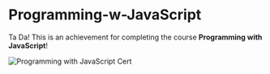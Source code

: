 # Programming-w-JavaScript
Ta Da! This is an achievement for completing the course **Programming with JavaScript**!

![Programming with JavaScript Cert](https://user-images.githubusercontent.com/105184379/205933404-7b400502-e01b-4217-9de7-1902693c2789.png)
